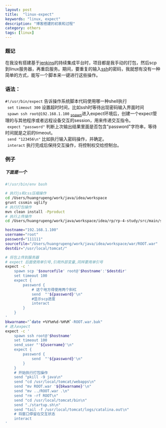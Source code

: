 ```yaml
---
layout: post
title:  "linux-expect"
keywords: "linux, expect"
description: "博客搭建的初衷和过程"
category: others
tags: [linux]
---
```


### 题记
在我没有搭建基于[jenkins]()的持续集成平台时，项目都是我手动的打包，然后scp到linux服务器，再重启服务。期间，要重复的输入[ssh]()的密码，我就想有没有一种简单的方式，能写一个脚本来一键进行这些操作。
### 语法：
` #!/usr/bin/expect ` 告诉操作系统脚本代码使用哪一种shell执行    
` set timeout 300` 设置超时时间，比如ssh时等待出现密码输入界面时间  
` spawn ssh root@192.168.1.100` <sub><a href="http://wiki.tcl.tk/10045">spawn</a></sub>进入expect环境后，创建一个expect管理的与其他程序或者远程设备交互的session，用来传递交互指令。  
` expect "password"` 判断上次输出结果里面是否包含"password"字符串，等待时间就是之前的timeout。  
` send "123456\n"` 比如执行输入密码操作，并确定。  
` interact` 执行完成后保持交互操作，将控制权交给控制台。

### 例子
##### 下面是一个
``` bash
#!/usr/bin/env bash

# 执行js和css压缩操作
cd /Users/huangrupeng/work/java/idea/workspace
grunt cssmin uglify
# 执行打包操作
mvn clean install -Pproduct
# 执行上传操作
cd /Users/huangrupeng/work/java/workspace/idea/rp/rp-4-study/src/main/shell

hostname="192.168.1.100"
username="root"
password="111111"
sourcefile="/Users/huangrupeng/work/java/idea/workspace/war/ROOT.war"
destdir="/usr/local/tomcat/"

# 将包上传到服务器
# expect 后面使用单引号,引用外部变量,同样要用单引号
expect -c '
    spawn scp '$sourcefile' root@'$hostname':'$destdir'
    set timeout 100
    expect {
        password {
            # 这个地方得使用两个斜杠
            send  "'${password}'\n"
            #显示scp进度
            interact
        }
    }
'
bkwarname="`date +%Y%m%d-%H%M`-ROOT.war.bak"
# 进入expect
expect -c '
    spawn ssh root@'$hostname'
    set timeout 100
    send_user "'${username}'\n"
    expect {
        password {
            send  "'${password}'\n"
        }
    }
    # 开始执行打包操作
    send "pkill -9 java\n"
    send "cd /usr/local/tomcat/webapps\n"
    send "mv ROOT.war '${bkwarname}'\n"
    send "mv ../ROOT.war .\n"
    send "rm -rf ROOT\n"
    send "cd /usr/local/tomcat/bin\n"
    send "./startup.sh\n"
    send "tail -f /usr/local/tomcat/logs/catalina.out\n"
    # 将窗口停留在交互状态
    interact
'



```